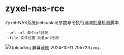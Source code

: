 # zyxel-nas-rce
Zyxel-NAS系统(setcookie)参数命令执行漏洞批量检测脚本
```
--url url 单个url检测
--file 文件位置 批量url检测
```
![Uploading 屏幕截图 2024-10-11 205723.png…]()
